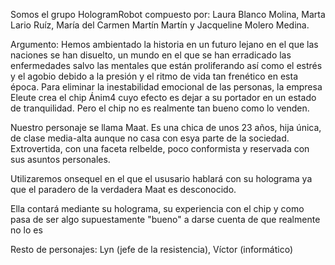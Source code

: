 Somos el grupo HologramRobot compuesto por: Laura Blanco Molina, Marta Lario Ruíz, María del Carmen Martín Martín y Jacqueline Molero Medina.

Argumento: Hemos ambientado la historia en un futuro lejano en el que las naciones se han disuelto, un mundo en el que se han erradicado las enfermedades salvo las mentales que están proliferando así como el estrés y el agobio debido a la presión y el ritmo de vida tan frenético en esta época.
Para eliminar la inestabilidad emocional de las personas, la empresa Eleute crea el chip Ánim4 cuyo efecto es dejar a su portador en un estado de tranquilidad. Pero el chip no es realmente tan bueno como lo venden.

Nuestro personaje se llama Maat. Es una chica de unos 23 años, hija única, de clase media-alta aunque no casa con esya parte de la sociedad. Extrovertida, con una faceta relbelde, poco conformista y reservada con sus asuntos personales.

Utilizaremos onsequel en el que el ususario hablará con su holograma ya que el paradero de la verdadera Maat es desconocido.

Ella contará mediante su holograma, su experiencia con el chip y como pasa de ser algo supuestamente "bueno" a darse cuenta de que realmente no lo es

Resto de personajes: Lyn (jefe de la resistencia), Víctor (informático) 




